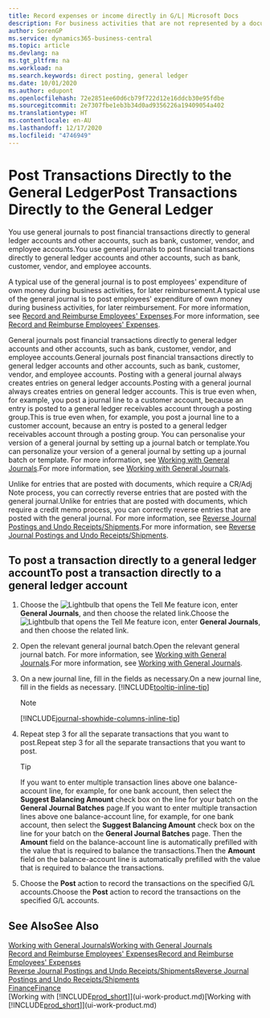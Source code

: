 ```yaml
---
title: Record expenses or income directly in G/L| Microsoft Docs
description: For business activities that are not represented by a document in, such as smaller expenses or cash receipts, you can create the related transactions by posting journal lines in the General Journal page.
author: SorenGP
ms.service: dynamics365-business-central
ms.topic: article
ms.devlang: na
ms.tgt_pltfrm: na
ms.workload: na
ms.search.keywords: direct posting, general ledger
ms.date: 10/01/2020
ms.author: edupont
ms.openlocfilehash: 72e2851ee60d6cb79f722d12e16ddcb30e95fdbe
ms.sourcegitcommit: 2e7307fbe1eb3b34d0ad9356226a19409054a402
ms.translationtype: HT
ms.contentlocale: en-AU
ms.lasthandoff: 12/17/2020
ms.locfileid: "4746949"
---
```

# <a name="post-transactions-directly-to-the-general-ledger"></a><span data-ttu-id="492f2-103">Post Transactions Directly to the General Ledger</span><span class="sxs-lookup"><span data-stu-id="492f2-103">Post Transactions Directly to the General Ledger</span></span>

<span data-ttu-id="492f2-104">You use general journals to post financial transactions directly to general ledger accounts and other accounts, such as bank, customer, vendor, and employee accounts.</span><span class="sxs-lookup"><span data-stu-id="492f2-104">You use general journals to post financial transactions directly to general ledger accounts and other accounts, such as bank, customer, vendor, and employee accounts.</span></span>  

<span data-ttu-id="492f2-105">A typical use of the general journal is to post employees' expenditure of own money during business activities, for later reimbursement.</span><span class="sxs-lookup"><span data-stu-id="492f2-105">A typical use of the general journal is to post employees' expenditure of own money during business activities, for later reimbursement.</span></span> <span data-ttu-id="492f2-106">For more information, see [Record and Reimburse Employees' Expenses](finance-how-record-reimburse-employee-expenses.md).</span><span class="sxs-lookup"><span data-stu-id="492f2-106">For more information, see [Record and Reimburse Employees' Expenses](finance-how-record-reimburse-employee-expenses.md).</span></span>

<span data-ttu-id="492f2-107">General journals post financial transactions directly to general ledger accounts and other accounts, such as bank, customer, vendor, and employee accounts.</span><span class="sxs-lookup"><span data-stu-id="492f2-107">General journals post financial transactions directly to general ledger accounts and other accounts, such as bank, customer, vendor, and employee accounts.</span></span> <span data-ttu-id="492f2-108">Posting with a general journal always creates entries on general ledger accounts.</span><span class="sxs-lookup"><span data-stu-id="492f2-108">Posting with a general journal always creates entries on general ledger accounts.</span></span> <span data-ttu-id="492f2-109">This is true even when, for example, you post a journal line to a customer account, because an entry is posted to a general ledger receivables account through a posting group.</span><span class="sxs-lookup"><span data-stu-id="492f2-109">This is true even when, for example, you post a journal line to a customer account, because an entry is posted to a general ledger receivables account through a posting group.</span></span> <span data-ttu-id="492f2-110">You can personalise your version of a general journal by setting up a journal batch or template.</span><span class="sxs-lookup"><span data-stu-id="492f2-110">You can personalize your version of a general journal by setting up a journal batch or template.</span></span> <span data-ttu-id="492f2-111">For more information, see [Working with General Journals](ui-work-general-journals.md).</span><span class="sxs-lookup"><span data-stu-id="492f2-111">For more information, see [Working with General Journals](ui-work-general-journals.md).</span></span>

<span data-ttu-id="492f2-112">Unlike for entries that are posted with documents, which require a CR/Adj Note process, you can correctly reverse entries that are posted with the general journal.</span><span class="sxs-lookup"><span data-stu-id="492f2-112">Unlike for entries that are posted with documents, which require a credit memo process, you can correctly reverse entries that are posted with the general journal.</span></span> <span data-ttu-id="492f2-113">For more information, see [Reverse Journal Postings and Undo Receipts/Shipments](finance-how-reverse-journal-posting.md).</span><span class="sxs-lookup"><span data-stu-id="492f2-113">For more information, see [Reverse Journal Postings and Undo Receipts/Shipments](finance-how-reverse-journal-posting.md).</span></span>

## <a name="to-post-a-transaction-directly-to-a-general-ledger-account"></a><span data-ttu-id="492f2-114">To post a transaction directly to a general ledger account</span><span class="sxs-lookup"><span data-stu-id="492f2-114">To post a transaction directly to a general ledger account</span></span>

1. <span data-ttu-id="492f2-115">Choose the ![Lightbulb that opens the Tell Me feature](media/ui-search/search_small.png "Tell me what you want to do") icon, enter **General Journals**, and then choose the related link.</span><span class="sxs-lookup"><span data-stu-id="492f2-115">Choose the ![Lightbulb that opens the Tell Me feature](media/ui-search/search_small.png "Tell me what you want to do") icon, enter **General Journals**, and then choose the related link.</span></span>
2. <span data-ttu-id="492f2-116">Open the relevant general journal batch.</span><span class="sxs-lookup"><span data-stu-id="492f2-116">Open the relevant general journal batch.</span></span> <span data-ttu-id="492f2-117">For more information, see [Working with General Journals](ui-work-general-journals.md).</span><span class="sxs-lookup"><span data-stu-id="492f2-117">For more information, see [Working with General Journals](ui-work-general-journals.md).</span></span>
3. <span data-ttu-id="492f2-118">On a new journal line, fill in the fields as necessary.</span><span class="sxs-lookup"><span data-stu-id="492f2-118">On a new journal line, fill in the fields as necessary.</span></span> [!INCLUDE[tooltip-inline-tip](includes/tooltip-inline-tip_md.md)]    

    > [!NOTE]
    > [!INCLUDE[journal-showhide-columns-inline-tip](includes/journal-showhide-columns-inline-tip.md)]
4. <span data-ttu-id="492f2-119">Repeat step 3 for all the separate transactions that you want to post.</span><span class="sxs-lookup"><span data-stu-id="492f2-119">Repeat step 3 for all the separate transactions that you want to post.</span></span>

    > [!TIP]  
    > <span data-ttu-id="492f2-120">If you want to enter multiple transaction lines above one balance-account line, for example, for one bank account, then select the **Suggest Balancing Amount** check box on the line for your batch on the **General Journal Batches** page.</span><span class="sxs-lookup"><span data-stu-id="492f2-120">If you want to enter multiple transaction lines above one balance-account line, for example, for one bank account, then select the **Suggest Balancing Amount** check box on the line for your batch on the **General Journal Batches** page.</span></span> <span data-ttu-id="492f2-121">Then the **Amount** field on the balance-account line is automatically prefilled with the value that is required to balance the transactions.</span><span class="sxs-lookup"><span data-stu-id="492f2-121">Then the **Amount** field on the balance-account line is automatically prefilled with the value that is required to balance the transactions.</span></span>
5. <span data-ttu-id="492f2-122">Choose the **Post** action to record the transactions on the specified G/L accounts.</span><span class="sxs-lookup"><span data-stu-id="492f2-122">Choose the **Post** action to record the transactions on the specified G/L accounts.</span></span>

## <a name="see-also"></a><span data-ttu-id="492f2-123">See Also</span><span class="sxs-lookup"><span data-stu-id="492f2-123">See Also</span></span>

[<span data-ttu-id="492f2-124">Working with General Journals</span><span class="sxs-lookup"><span data-stu-id="492f2-124">Working with General Journals</span></span>](ui-work-general-journals.md)  
[<span data-ttu-id="492f2-125">Record and Reimburse Employees' Expenses</span><span class="sxs-lookup"><span data-stu-id="492f2-125">Record and Reimburse Employees' Expenses</span></span>](finance-how-record-reimburse-employee-expenses.md)  
[<span data-ttu-id="492f2-126">Reverse Journal Postings and Undo Receipts/Shipments</span><span class="sxs-lookup"><span data-stu-id="492f2-126">Reverse Journal Postings and Undo Receipts/Shipments</span></span>](finance-how-reverse-journal-posting.md)  
[<span data-ttu-id="492f2-127">Finance</span><span class="sxs-lookup"><span data-stu-id="492f2-127">Finance</span></span>](finance.md)  
<span data-ttu-id="492f2-128">[Working with [!INCLUDE[prod_short](includes/prod_short.md)]](ui-work-product.md)</span><span class="sxs-lookup"><span data-stu-id="492f2-128">[Working with [!INCLUDE[prod_short](includes/prod_short.md)]](ui-work-product.md)</span></span>  
